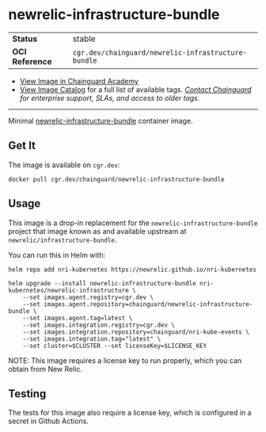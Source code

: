 <!--monopod:start-->
# newrelic-infrastructure-bundle
| | |
| - | - |
| **Status** | stable |
| **OCI Reference** | `cgr.dev/chainguard/newrelic-infrastructure-bundle` |


* [View Image in Chainguard Academy](https://edu.chainguard.dev/chainguard/chainguard-images/reference/newrelic-infrastructure-bundle/overview/)
* [View Image Catalog](https://console.enforce.dev/images/catalog) for a full list of available tags.
*[Contact Chainguard](https://www.chainguard.dev/chainguard-images) for enterprise support, SLAs, and access to older tags.*

---
<!--monopod:end-->

Minimal [newrelic-infrastructure-bundle](https://github.com/newrelic/infrastructure-bundle) container image.

## Get It

The image is available on `cgr.dev`:

```
docker pull cgr.dev/chainguard/newrelic-infrastructure-bundle
```

## Usage

This image is a drop-in replacement for the `newrelic-infrastructure-bundle` project that image known as and available upstream at `newrelic/infrastructure-bundle`.

You can run this in Helm with:

```shell
helm repo add nri-kubernetes https://newrelic.github.io/nri-kubernetes

helm upgrade --install newrelic-infrastructure-bundle nri-kubernetes/newrelic-infrastructure \
    --set images.agent.registry=cgr.dev \
    --set images.agent.repository=chainguard/newrelic-infrastructure-bundle \
    --set images.agent.tag=latest \
    --set images.integration.registry=cgr.dev \
    --set images.integration.repository=chainguard/nri-kube-events \
    --set images.integration.tag="latest" \
    --set cluster=$CLUSTER --set licenseKey=$LICENSE_KEY
```

NOTE: This image requires a license key to run properly, which you can obtain from New Relic.

## Testing

The tests for this image also require a license key, which is configured in a secret in Github Actions.
